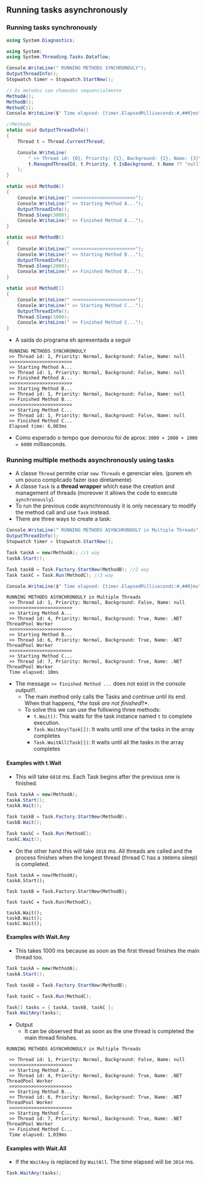 
## Running tasks asynchronously

### Running tasks synchronously
``` cs 
using System.Diagnostics;

using System;
using System.Threading.Tasks.Dataflow;

Console.WriteLine(" RUNNING METHODS SYNCHRONOULY");
OutputThreadInfo();
Stopwatch timer = Stopwatch.StartNew();

// Os metodos sao chamados sequencialmente
MethodA();
MethodB();
MethodC();
Console.WriteLine($" Time elapsed: {timer.ElapsedMilliseconds:#,##0}ms");

//Methods
static void OutputThreadInfo()
{
    Thread t = Thread.CurrentThread;

    Console.WriteLine(
        " >> Thread id: {0}, Priority: {1}, Background: {2}, Name: {3}",
        t.ManagedThreadId, t.Priority, t.IsBackground, t.Name ?? "null"
    );    
}

static void MethodA()
{
    Console.WriteLine(" >>>>>>>>>>>>>>>>>>>>>>>");
    Console.WriteLine(" >> Starting Method A...");
    OutputThreadInfo();
    Thread.Sleep(3000);
    Console.WriteLine(" >> Finished Method A...");
}

static void MethodB()
{
    Console.WriteLine(" >>>>>>>>>>>>>>>>>>>>>>>");
    Console.WriteLine(" >> Starting Method B...");
    OutputThreadInfo();
    Thread.Sleep(2000);
    Console.WriteLine(" >> Finished Method B...");
}

static void MethodC()
{
    Console.WriteLine(" >>>>>>>>>>>>>>>>>>>>>>>");
    Console.WriteLine(" >> Starting Method C...");
    OutputThreadInfo();
    Thread.Sleep(1000);
    Console.WriteLine(" >> Finished Method C...");
}
```

- A saida do programa eh apresentada a seguir

```
 RUNNING METHODS SYNCHRONOULY
 >> Thread id: 1, Priority: Normal, Background: False, Name: null
 >>>>>>>>>>>>>>>>>>>>>>>
 >> Starting Method A...
 >> Thread id: 1, Priority: Normal, Background: False, Name: null
 >> Finished Method A...
 >>>>>>>>>>>>>>>>>>>>>>>
 >> Starting Method B...
 >> Thread id: 1, Priority: Normal, Background: False, Name: null
 >> Finished Method B...
 >>>>>>>>>>>>>>>>>>>>>>>
 >> Starting Method C...
 >> Thread id: 1, Priority: Normal, Background: False, Name: null
 >> Finished Method C...
 Elapsed time: 6,003ms
```

- Como esperado o tempo que demorou foi de aprox: `3000 + 2000 + 1000 = 6000` milliseconds.

### Running multiple methods asynchronously using tasks
- A classe `Thread` permite criar `new Threads` e gerenciar eles. (porem eh um pouco complicado fazer isso diretamente)
- A classe `Task` is a **thread wrapper** which ease the creation and management of threads (moreover it allows the code to execute `aynchronously`). 
- To run the previous code asynchronously it is only necessary to modify the method call and use `Task` instead.
- There are three ways to create a task:

``` cs
Console.WriteLine(" RUNNING METHODS ASYNCHRONOULY in Multiple Threads");
OutputThreadInfo();
Stopwatch timer = Stopwatch.StartNew();

Task taskA = new(MethodA); //1 way
taskA.Start();

Task taskB = Task.Factory.StartNew(MethodB); //2 way
Task taskC = Task.Run(MethodC); //3 way

Console.WriteLine($" Time elapsed: {timer.ElapsedMilliseconds:#,##0}ms");
```

```
RUNNING METHODS ASYNCHRONOULY in Multiple Threads
 >> Thread id: 1, Priority: Normal, Background: False, Name: null
 >>>>>>>>>>>>>>>>>>>>>>>
 >> Starting Method A...
 >> Thread id: 4, Priority: Normal, Background: True, Name: .NET ThreadPool Worker
 >>>>>>>>>>>>>>>>>>>>>>>
 >> Starting Method B...
 >> Thread id: 6, Priority: Normal, Background: True, Name: .NET ThreadPool Worker
 >>>>>>>>>>>>>>>>>>>>>>>
 >> Starting Method C...
 >> Thread id: 7, Priority: Normal, Background: True, Name: .NET ThreadPool Worker
 Time elapsed: 10ms
```

- The message `>> Finished Method ...` does not exist in the console output!!.
   - The main method only calls the Tasks and continue until its end. When that happens, **the task are not finished*!!*.
   - To solve this we can use the following three methods:
      - `t.Wait()`: This waits for the task instance named `t` to complete execution.
      - `Task.WaitAny(Task[])`: It waits until one of the tasks in the array completes
      - `Task.WaitAll(Task[])`: It waits until all the tasks in the array completes

#### Examples with t.Wait   
   
- This will take `6018` ms. Each Task begins after the previous one is finished.

``` cs
Task taskA = new(MethodA);
taskA.Start();
taskA.Wait();

Task taskB = Task.Factory.StartNew(MethodB);
taskB.Wait();

Task taskC = Task.Run(MethodC);
taskC.Wait();      
```

- On the other hand this will take `3018` ms. All threads are called and the process finishes when the longest thread (thread C has a `3000`ms sleep) is completed.

```
Task taskA = new(MethodA);
taskA.Start();

Task taskB = Task.Factory.StartNew(MethodB);

Task taskC = Task.Run(MethodC);

taskA.Wait();
taskB.Wait();
taskC.Wait();
```

#### Examples with Wait.Any
- This takes 1000 ms because as soon as the first thread finishes the main thread too.
``` cs
Task taskA = new(MethodA);
taskA.Start();

Task taskB = Task.Factory.StartNew(MethodB);

Task taskC = Task.Run(MethodC);

Task[] tasks = { taskA, taskB, taskC };
Task.WaitAny(tasks);
```

- Output
   - It can be observed that as soon as the one thread is completed the main thread finishes.
```
RUNNING METHODS ASYNCHRONOULY in Multiple Threads

 >> Thread id: 1, Priority: Normal, Background: False, Name: null
 >>>>>>>>>>>>>>>>>>>>>>>
 >> Starting Method A...
 >> Thread id: 4, Priority: Normal, Background: True, Name: .NET ThreadPool Worker
 >>>>>>>>>>>>>>>>>>>>>>>
 >> Starting Method B...
 >> Thread id: 6, Priority: Normal, Background: True, Name: .NET ThreadPool Worker
 >>>>>>>>>>>>>>>>>>>>>>>
 >> Starting Method C...
 >> Thread id: 7, Priority: Normal, Background: True, Name: .NET ThreadPool Worker
 >> Finished Method C...
 Time elapsed: 1,039ms
```
#### Examples with Wait.All
- If the `WaitAny` is replaced by `WaitAll`. The time elapsed will be `3014` ms.

``` cs
Task.WaitAny(tasks);
```
